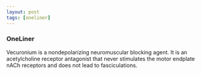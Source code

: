 ```yaml
---
layout: post
tags: [oneliner]
---
```



### OneLiner

Vecuronium is a nondepolarizing neuromuscular blocking agent. It is an acetylcholine receptor antagonist that never stimulates the motor endplate nACh receptors and does not lead to fasciculations.
